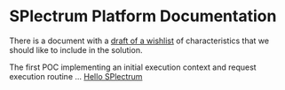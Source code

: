 # SPlectrum Platform Documentation

There is a document with a [draft of a wishlist](./wishlist-draft.md) of characteristics that we should like to include in the solution.

The first POC implementing an initial execution context and request execution routine ... [Hello SPlectrum](./proof-of-concept/hello-splectrum.md)
